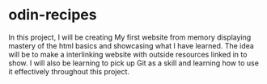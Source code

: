 # odin-recipes
In this project, I will be creating
My first website from memory displaying mastery
of the html basics and showcasing what I have learned.
The idea will be to make a interlinking website with
outside resources linked in to show.
I will also be learning to pick up Git as a skill 
and learning how to use it effectively throughout this project.